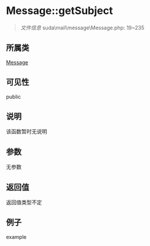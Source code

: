 # Message::getSubject



> *文件信息* suda\mail\message\Message.php: 19~235

## 所属类 

[Message](../Message.md)

## 可见性

 public 

## 说明

该函数暂时无说明


## 参数


无参数


## 返回值

返回值类型不定


## 例子

example